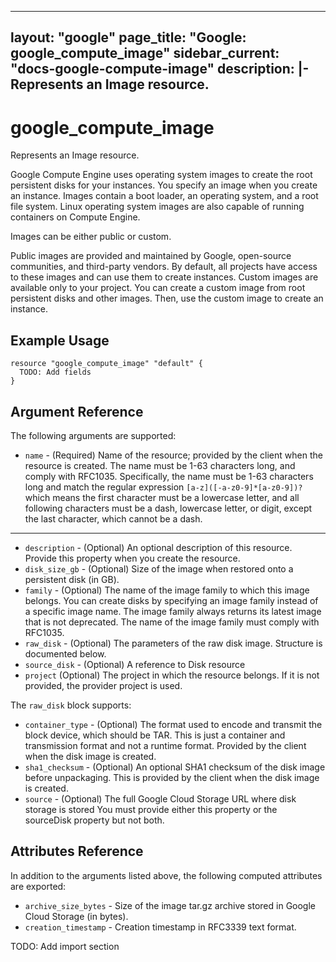 <!---
 ----------------------------------------------------------------------------

     ***     AUTO GENERATED CODE    ***    AUTO GENERATED CODE     ***

 ----------------------------------------------------------------------------

     This file is automatically generated and manual changes will be
     clobbered when the file is regenerated.

     Please read more about how to change this file in
     .github/CONTRIBUTING.md.

 ----------------------------------------------------------------------------
--->
---
layout: "google"
page_title: "Google: google_compute_image"
sidebar_current: "docs-google-compute-image"
description: |-
  Represents an Image resource.
---

# google\_compute\_image

Represents an Image resource.

Google Compute Engine uses operating system images to create the root
persistent disks for your instances. You specify an image when you create
an instance. Images contain a boot loader, an operating system, and a
root file system. Linux operating system images are also capable of
running containers on Compute Engine.

Images can be either public or custom.

Public images are provided and maintained by Google, open-source
communities, and third-party vendors. By default, all projects have
access to these images and can use them to create instances.  Custom
images are available only to your project. You can create a custom image
from root persistent disks and other images. Then, use the custom image
to create an instance.


## Example Usage

```hcl
resource "google_compute_image" "default" {
  TODO: Add fields
}
```

## Argument Reference

The following arguments are supported:

* `name` -
  (Required)
  Name of the resource; provided by the client when the resource is
created. The name must be 1-63 characters long, and comply with
RFC1035. Specifically, the name must be 1-63 characters long and
match the regular expression `[a-z]([-a-z0-9]*[a-z0-9])?` which means
the first character must be a lowercase letter, and all following
characters must be a dash, lowercase letter, or digit, except the
last character, which cannot be a dash.



- - -

* `description` -
  (Optional)
  An optional description of this resource. Provide this property when
you create the resource.
* `disk_size_gb` -
  (Optional)
  Size of the image when restored onto a persistent disk (in GB).
* `family` -
  (Optional)
  The name of the image family to which this image belongs. You can
create disks by specifying an image family instead of a specific
image name. The image family always returns its latest image that is
not deprecated. The name of the image family must comply with
RFC1035.
* `raw_disk` -
  (Optional)
  The parameters of the raw disk image.
  Structure is documented below.
* `source_disk` -
  (Optional)
  A reference to Disk resource
* `project` (Optional) The project in which the resource belongs.
    If it is not provided, the provider project is used.




The `raw_disk` block supports:
* `container_type` -
  (Optional)
  The format used to encode and transmit the block device, which
should be TAR. This is just a container and transmission format
and not a runtime format. Provided by the client when the disk
image is created.
* `sha1_checksum` -
  (Optional)
  An optional SHA1 checksum of the disk image before unpackaging.
This is provided by the client when the disk image is created.
* `source` -
  (Optional)
  The full Google Cloud Storage URL where disk storage is stored
You must provide either this property or the sourceDisk property
but not both.
  
  
  


## Attributes Reference

In addition to the arguments listed above, the following computed attributes are exported:

* `archive_size_bytes` -
  Size of the image tar.gz archive stored in Google Cloud Storage (in
bytes).
* `creation_timestamp` -
  Creation timestamp in RFC3339 text format.




TODO: Add import section
